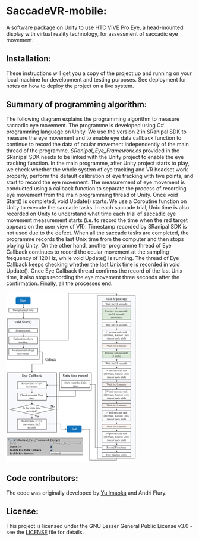 # SaccadeVR-mobile:

A software package on Unity to use HTC VIVE Pro Eye, a head-mounted display with virtual reality technology, for assessment of saccadic eye movement.


## Installation:

These instructions will get you a copy of the project up and running on your local machine for development and testing purposes. See deployment for notes on how to deploy the project on a live system.


## Summary of programming algorithm:

The following diagram explains the programming algorithm to measure saccadic eye movement. The programme is developed using C# programming language on Unity. We use the version 2 in SRanipal SDK to measure the eye movement and to enable eye data callback function to continue to record the data of ocular movement independently of the main thread of the programme. *SRanipal_Eye_Framework.cs* provided in the SRanipal SDK needs to be linked with the Unity project to enable the eye tracking function. In the main programme, after Unity project starts to play, we check whether the whole system of eye tracking and VR headset work properly, perform the default calibration of eye tracking with five points, and start to record the eye movement. The measurement of eye movement is conducted using a callback function to separate the process of recording eye movement from the main programming thread of Unity. Once void Start() is completed, void Update() starts. We use a Coroutine function on Unity to execute the saccade tasks. In each saccade trial, Unix time is also recorded on Unity to understand what time each trial of saccadic eye movement measurement starts (i.e. to record the time when the red target appears on the user view of VR). Timestamp recorded by SRanipal SDK is not used due to the defect. When all the saccade tasks are completed, the programme records the last Unix time from the computer and then stops playing Unity. On the other hand, another programme thread of Eye Callback continues to record the ocular movement at the sampling frequency of 120 Hz, while void Update() is running. The thread of Eye Callback keeps checking whether the last Unix time is recorded in void Update(). Once Eye Callback thread confirms the record of the last Unix time, it also stops recording the eye movement three seconds after the confirmation. Finally, all the processes end.

<img src="Image/Saccade_VR_programme_algorithm.jpg" width="70%">


## Code contributors:

The code was originally developed by [Yu Imaoka](https://github.com/imarin18) and Andri Flury.


## License:

This project is licensed under the GNU Lesser General Public License v3.0 - see the [LICENSE](LICENSE) file for details.

